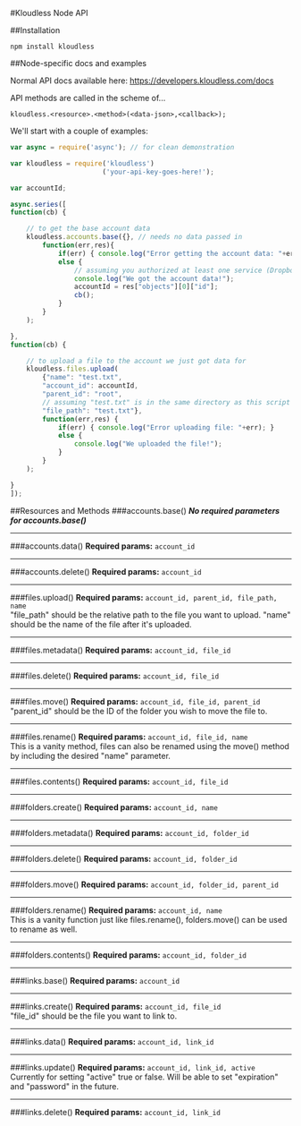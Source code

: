 #Kloudless Node API

##Installation

```
npm install kloudless
```


##Node-specific docs and examples

Normal API docs available here: https://developers.kloudless.com/docs

API methods are called in the scheme of...
```
kloudless.<resource>.<method>(<data-json>,<callback>);
```

We'll start with a couple of examples:

```javascript
var async = require('async'); // for clean demonstration

var kloudless = require('kloudless')
                       ('your-api-key-goes-here!');

var accountId;

async.series([
function(cb) {

    // to get the base account data
    kloudless.accounts.base({}, // needs no data passed in
        function(err,res){
            if(err) { console.log("Error getting the account data: "+err); }
            else {
                // assuming you authorized at least one service (Dropbox, Google Drive, etc.)
                console.log("We got the account data!");
                accountId = res["objects"][0]["id"];
                cb();
            }
        }
    );

},
function(cb) {

    // to upload a file to the account we just got data for
    kloudless.files.upload(
        {"name": "test.txt",
        "account_id": accountId,
        "parent_id": "root",
        // assuming "test.txt" is in the same directory as this script file
        "file_path": "test.txt"},
        function(err,res) {
            if(err) { console.log("Error uploading file: "+err); }
            else {
                console.log("We uploaded the file!");
            }
        }
    );

}
]);
```

##Resources and Methods
###accounts.base()
**_No required parameters for accounts.base()_**
***
###accounts.data()
**Required params:** ```account_id```
***
###accounts.delete()
**Required params:** ```account_id```
***

###files.upload()
**Required params:** ```account_id, parent_id, file_path, name```  
"file_path" should be the relative path to the file you want to upload.
"name" should be the name of the file after it's uploaded.
***
###files.metadata()
**Required params:** ```account_id, file_id```
***
###files.delete()
**Required params:** ```account_id, file_id```
***
###files.move()
**Required params:** ```account_id, file_id, parent_id```  
"parent_id" should be the ID of the folder you wish to move the file to.
***
###files.rename()
**Required params:** ```account_id, file_id, name```  
This is a vanity method, files can also be renamed using the move() method by including the desired "name" parameter.
***
###files.contents()
**Required params:** ```account_id, file_id```
***

###folders.create()
**Required params:** ```account_id, name```
***
###folders.metadata()
**Required params:** ```account_id, folder_id```
***
###folders.delete()
**Required params:** ```account_id, folder_id```
***
###folders.move()
**Required params:** ```account_id, folder_id, parent_id```
***
###folders.rename()
**Required params:** ```account_id, name```  
This is a vanity function just like files.rename(), folders.move() can be used to rename as well.
***
###folders.contents()
**Required params:** ```account_id, folder_id```
***

###links.base()
**Required params:** ```account_id```
***
###links.create()
**Required params:** ```account_id, file_id```  
"file_id" should be the file you want to link to.
***
###links.data()
**Required params:** ```account_id, link_id```
***
###links.update()
**Required params:** ```account_id, link_id, active```  
Currently for setting "active" true or false. Will be able to set "expiration" and "password" in the future.
***
###links.delete()
**Required params:** ```account_id, link_id```